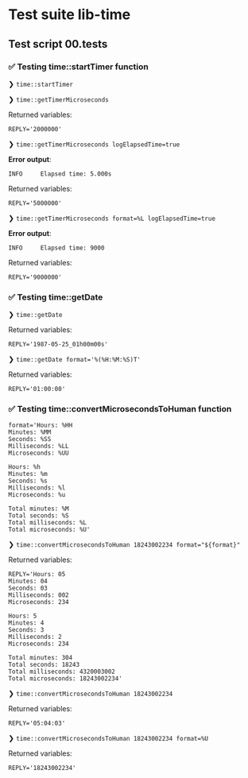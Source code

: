 # Test suite lib-time

## Test script 00.tests

### ✅ Testing time::startTimer function

❯ `time::startTimer`

❯ `time::getTimerMicroseconds`

Returned variables:

```text
REPLY='2000000'
```

❯ `time::getTimerMicroseconds logElapsedTime=true`

**Error output**:

```text
INFO     Elapsed time: 5.000s
```

Returned variables:

```text
REPLY='5000000'
```

❯ `time::getTimerMicroseconds format=%L logElapsedTime=true`

**Error output**:

```text
INFO     Elapsed time: 9000
```

Returned variables:

```text
REPLY='9000000'
```

### ✅ Testing time::getDate

❯ `time::getDate`

Returned variables:

```text
REPLY='1987-05-25_01h00m00s'
```

❯ `time::getDate format='%(%H:%M:%S)T'`

Returned variables:

```text
REPLY='01:00:00'
```

### ✅ Testing time::convertMicrosecondsToHuman function

```text
format='Hours: %HH
Minutes: %MM
Seconds: %SS
Milliseconds: %LL
Microseconds: %UU

Hours: %h
Minutes: %m
Seconds: %s
Milliseconds: %l
Microseconds: %u

Total minutes: %M
Total seconds: %S
Total milliseconds: %L
Total microseconds: %U'
```

❯ `time::convertMicrosecondsToHuman 18243002234 format="${format}"`

Returned variables:

```text
REPLY='Hours: 05
Minutes: 04
Seconds: 03
Milliseconds: 002
Microseconds: 234

Hours: 5
Minutes: 4
Seconds: 3
Milliseconds: 2
Microseconds: 234

Total minutes: 304
Total seconds: 18243
Total milliseconds: 4320003002
Total microseconds: 18243002234'
```

❯ `time::convertMicrosecondsToHuman 18243002234`

Returned variables:

```text
REPLY='05:04:03'
```

❯ `time::convertMicrosecondsToHuman 18243002234 format=%U`

Returned variables:

```text
REPLY='18243002234'
```

